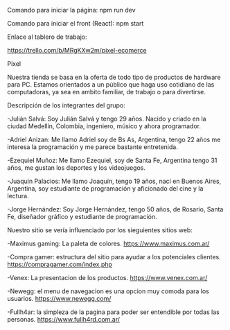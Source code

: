 Comando para iniciar la página: npm run dev



Comando para iniciar el front (React): npm start

Enlace al tablero de trabajo:

https://trello.com/b/MRgKXw2m/pixel-ecomerce

Pixel 

Nuestra tienda se basa en la oferta de todo tipo de productos de hardware para PC. Estamos orientados a un público que haga uso cotidiano de las computadoras, ya sea en ambito familiar, de trabajo o para divertirse.

Descripción de los integrantes del grupo:

-Julián Salvá: Soy Julián Salvá y tengo 29 años. Nacido y criado en la ciudad Medellín, Colombia, ingeniero, músico y ahora programador.

-Adriel Anizan: Me llamo Adriel soy de Bs As, Argentina, tengo 22 años me interesa la programación y me parece bastante entretenida.

-Ezequiel Muñoz: Me llamo Ezequiel, soy de Santa Fe, Argentina tengo 31 años, me gustan los deportes y los videojuegos.

-Juaquin Palacios: Me llamo Joaquín, tengo 19 años, nací en Buenos Aires, Argentina, soy estudiante de programación y aficionado del cine y la lectura.

-Jorge Hernández: Soy Jorge Hernández, tengo 50 años, de Rosario, Santa Fe, diseñador gráfico y estudiante de programación.

Nuestro sitio se vería influenciado por los sieguientes sitios web:

-Maximus gaming: La paleta de colores.
https://www.maximus.com.ar/

-Compra gamer: estructura del sitio para ayudar a los potenciales clientes.
https://compragamer.com/index.php

-Venex: La presentacion de los productos.
https://www.venex.com.ar/ 

-Newegg: el menu de navegacion es una opcion muy comoda para los usuarios.
https://www.newegg.com/

-Fullh4ar: la simpleza de la pagina para poder ser entendible por todas las personas.
https://www.fullh4rd.com.ar/

